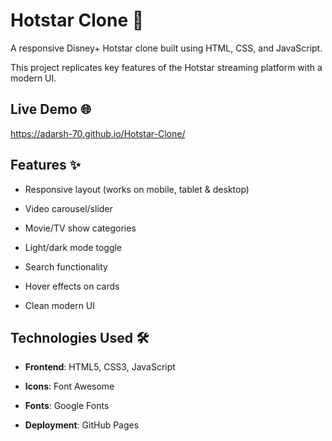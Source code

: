 # Hotstar Clone 🚀

A responsive Disney+ Hotstar clone built using HTML, CSS, and JavaScript. 

This project replicates key features of the Hotstar streaming platform with a modern UI.

## Live Demo 🌐

https://adarsh-70.github.io/Hotstar-Clone/

## Features ✨

- Responsive layout (works on mobile, tablet & desktop)

- Video carousel/slider

- Movie/TV show categories

- Light/dark mode toggle

- Search functionality

- Hover effects on cards

- Clean modern UI

## Technologies Used 🛠️

- **Frontend**: HTML5, CSS3, JavaScript

- **Icons**: Font Awesome
- **Fonts**: Google Fonts
- **Deployment**: GitHub Pages
